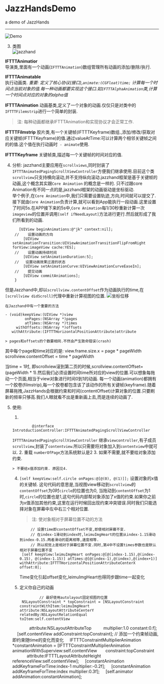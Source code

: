 # JazzHandsDemo
a demo of JazzHands

---

   ![Demo](https://cl.ly/0m1F1B3S1D0a/download/Screen%20Recording%202016-10-29%20at%2010.21%20PM.gif)  

3.  类图  
  ![jazzhand](https://cl.ly/2U1G2c3o2G3j/download/Class%20Diagram.png)

  **IFTTTAnimatior**   
  导演类,里面有一个动画(`IFTTTAnimation`)数组管理所有动画的添加/删除/执行.  

  **IFTTTAnimatable**   
  执行动画类.
  *重要: 定义了核心协议(接口),`animate:(CGFloat)time;` 计算每一个时间点当前对象的值.每一种动画都要实现这个接口.如`IFTTTAlphaAnimation`类,计算一个时间点对应的对象的alpha值*

  **IFTTTAnimation**
  动画基类,定义了一个对象的动画.仅仅只是对类中的`IFTTTFilemstrip`进行一个简单的封装.

  >注: 每种动画都继承IFTTTAnimation和实现<IFTTTAnimatable>协议才会正常工作.

  **IFTTTFilmstrip**
  胶片类,有一个关键帧(IFTTTKeyframe)数组.,添加/修改/获取对应关键帧(IFTTTKeyframe)的值.通过valueAtTime:可以计算两个相邻关键帧之间的的值.这个值在执行动画时` - animate`使用.

  **IFTTTKeyframe**
  关键帧类,描述每一个关键帧的时间对应的值.  

4. 分析:
jazzhand主要应用在`scrollviews`,同时封装了`IFTTTAnimatedPagingScrollViewController`方便我们继承使用.目前这个类`scrollview`只支持横向滚动,并不支持纵向滚动.jazzhand框架是基于关键帧的动画,这个概念其实跟`Core Animation` 的概念是一样的. 只不过跟core Animation有不同一点的是,jazzhand框架的动画驱动是坐标驱动.  
举个例子,在`Core Animation`中,我们只需要设置轨迹,方向,时间就可以提交了.接下就由`Core Animation`负责计算,就可以看到App能执行一段动画.这里设置了时间5s.在APP接下来的5s中,`Core Animation`每1/30秒重新计算一次`imageview`的位置并调用`[self ifNeedLayout]`方法进行更行.然后就形成了我们所看到的动画.

		  [UIView beginAnimations:@"jk" context:nil];
		//    设置动画的方向
		    [UIView setAnimationTransition:UIViewAnimationTransitionFlipFromRight forView:imageView cache:YES];
		//    设置动画持续时间
		    [UIView setAnimationDuration:5];
		//   设置动画效果过渡的状态
		    [UIView setAnimationCurve:UIViewAnimationCurveEaseIn];
		//    提交动画
		    [UIView commitAnimations];
		}

  但是Jazzhand中,却以`scrollview.contentOffset`作为动画执行的time,在`[scrollview didScroll]`代理中重新计算视图的位置.
![坐标位移](https://cl.ly/2G3C1y170g3o/download/x-zhou.png)  

	在Jazzhand中有一个重要的方法
  ````
  - (void)keepView:(UIView *)view
           onPages:(NSArray *)pages
           atTimes:(NSArray *)times
       withOffsets:(NSArray *)offsets    
     withAttribute:(IFTTTHorizontalPositionAttribute)attribute
  ````

	> pages和offsets的个数要相同.不然会产生致命错误(crash)

  其中每个page和time对应的是:
  view.frame.size.x = page * pageWidth
  scrollview.contentOffset = time * pageWidth

  当time = 1时, 即scrollview滚到第二页的时候,scrollview.contentOffset=(pageWidth * 1).然后我们必须设置时间time所对应的view的位置.可以想象每拖动一个页面,相当于view对象进行时间0到1的动画.
每一个动画(animation)都拥有一个胶卷(filmstrip),每一个胶卷都包含该了该动作的所有关键帧(keyframe).随着屏幕拖拽,JazzHands会根据约束和时间(contentOffset)计算对象的位置.只要刷新的频率只够高.我们人眼就看不出是重新画上去,而是连续的动画了.

5. 使用:

	1.  

	            @interface IntrotductionController:IFTTTAnimatedPagingScrollViewController

	`IFTTTAnimatedPagingScrollViewController`
	继承`viewcontroller`,有子成员`scrollview`,封装了`contentview`.所以只需要将对象加入到`contentview`中就可以.
	2. 重载 `numberOfPage`方法系统默认是2
	3. 如果不需要,就不要给对象添加约束.  

	   > 不要给x值添加约束. 原因见4.

	4. `[self keepView:self.circle onPages:@[@(0), @(1)]];` 设置对象的x值的关键帧. 这句代码的意思是,当视图view移动到`scrollview`的`contentOffset`为0时`circle`的位置也为0, 当拖动到`contentOffset`为1时,`circle`的位置也是1,这句代码内部帮对象添加了x值的约束.如果你之前为x值添加其他约束,这里在运行时候回出现约束冲突错误.同时我们只能选择对象在屏幕中左中右三个相对位置.

		>注: 使对象相对于屏幕位置不动的方法   

				// 设置time即contentOffset不变,即使相对屏幕不变.
				// 在index-1滑动到index时,leimuImgHeart的位置从index-1.15滑动到index-0.15.两者滑动的距离相等,速度相等.
				// 所以视觉上是相对于屏幕位置不变.同时,第4中不设置times参数也是默认相对于屏幕位置不变
		    [self keepView:leimuImgHeart onPages:@[@(index-1.15),@(index-0.15), @(index-1.15)] atTimes:@[@(index-1),@(index),@(index+1)] withAttribute:IFTTTHorizontalPositionAttributeCenterX offset:0];  

		Time变化引起offset变化,leimuImgHeart也得同步跟time一起变化
	5. 定义你自己的动画  

					// 最好使用autolayout固定视图的位置
	        NSLayoutConstraint * topConstraint = [NSLayoutConstraint constraintWithItem:leimuImgHeart      attribute:NSLayoutAttributeCenterY                      relatedBy:NSLayoutRelationEqual                  toItem:self.contentView
	              attribute:NSLayoutAttributeTop          multiplier:1.0 constant:0.f];
		    [self.contentView addConstraint:topConstraint];
		    // 添加一个约束帧动画,即约束随time的变化而变化
		    IFTTTConstraintMultiplierAnimation *constantAnimation = [IFTTTConstraintMultiplierAnimation animationWithSuperview:self.contentView         constraint:topConstraint                attribute:IFTTTLayoutAttributeHeight             referenceView:self.contentView];
		    [constantAnimation addKeyframeForTime:index-1 multiplier:-0.2f];
		    [constantAnimation addKeyframeForTime:index multiplier:0.3f];
		    [self.animator addAnimation:constantAnimation];


